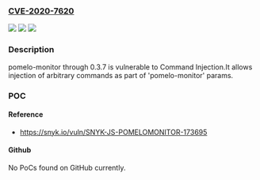 ### [CVE-2020-7620](https://cve.mitre.org/cgi-bin/cvename.cgi?name=CVE-2020-7620)
![](https://img.shields.io/static/v1?label=Product&message=pomelo-monitor&color=blue)
![](https://img.shields.io/static/v1?label=Version&message=All%20versions%20including%200.3.7%20&color=brightgreen)
![](https://img.shields.io/static/v1?label=Vulnerability&message=Command%20Injection&color=brightgreen)

### Description

pomelo-monitor through 0.3.7 is vulnerable to Command Injection.It allows injection of arbitrary commands as part of 'pomelo-monitor' params.

### POC

#### Reference
- https://snyk.io/vuln/SNYK-JS-POMELOMONITOR-173695

#### Github
No PoCs found on GitHub currently.

